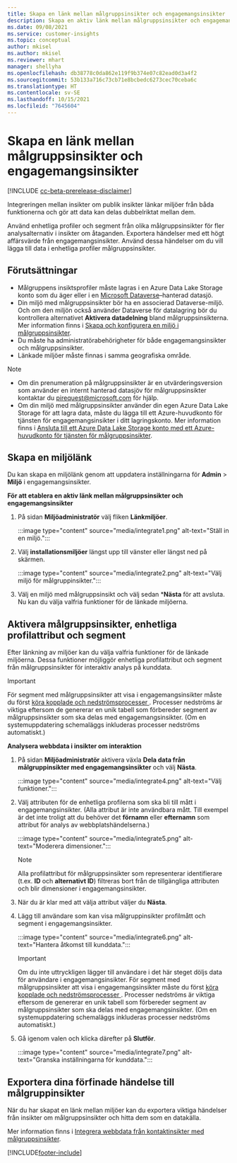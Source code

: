 ```yaml
---
title: Skapa en länk mellan målgruppsinsikter och engagemangsinsikter
description: Skapa en aktiv länk mellan målgruppsinsikter och engagemangsinsikter för att möjliggöra dubbelriktad datadelning.
ms.date: 09/08/2021
ms.service: customer-insights
ms.topic: conceptual
author: mkisel
ms.author: mkisel
ms.reviewer: mhart
manager: shellyha
ms.openlocfilehash: db38778c0da862e119f9b374e07c82ead0d3a4f2
ms.sourcegitcommit: 53b133a716c73cb71e8bcbedc6273cec70ceba6c
ms.translationtype: HT
ms.contentlocale: sv-SE
ms.lasthandoff: 10/15/2021
ms.locfileid: "7645604"
---
```

# <a name="create-a-link-between-audience-insights-and-engagement-insights"></a>Skapa en länk mellan målgruppsinsikter och engagemangsinsikter

[!INCLUDE [cc-beta-prerelease-disclaimer](includes/cc-beta-prerelease-disclaimer.md)]

Integreringen mellan insikter om publik insikter länkar miljöer från båda funktionerna och gör att data kan delas dubbelriktat mellan dem.

Använd enhetliga profiler och segment från olika målgruppsinsikter för fler analysalternativ i insikter om åtaganden. Exportera händelser med ett högt affärsvärde från engagemangsinsikter. Använd dessa händelser om du vill lägga till data i enhetliga profiler målgruppsinsikter.

## <a name="prerequisites"></a>Förutsättningar

- Målgruppens insiktsprofiler måste lagras i en Azure Data Lake Storage konto som du äger eller i en [Microsoft Dataverse](/powerapps/maker/data-platform/data-platform-intro.md)&ndash;hanterad datasjö. 
- Din miljö med målgruppsinsikter bör ha en associerad Dataverse-miljö. Och om den miljön också använder Dataverse för datalagring bör du kontrollera alternativet **Aktivera datadelning** bland målgruppsinsikterna. Mer information finns i [Skapa och konfigurera en miljö i målgruppsinsikter](../audience-insights/create-environment.md).
- Du måste ha administratörabehörigheter för både engagemangsinsikter och målgruppsinsikter.
- Länkade miljöer måste finnas i samma geografiska område.

> [!NOTE]
> - Om din prenumeration på målgruppsinsikter är en utvärderingsversion som använder en internt hanterad datasjöv för målgruppsinsikter kontaktar du [pirequest@microsoft.com](mailto:pirequest@microsoft.com) för hjälp. 
> - Om din miljö med målgruppsinsikter använder din egen Azure Data Lake Storage för att lagra data, måste du lägga till ett Azure-huvudkonto för tjänsten för engagemangsinsikter i ditt lagringskonto. Mer information finns i [Ansluta till ett Azure Data Lake Storage konto med ett Azure-huvudkonto för tjänsten för målgruppsinsikter](../audience-insights/connect-service-principal.md). 


## <a name="create-an-environment-link"></a>Skapa en miljölänk

Du kan skapa en miljölänk genom att uppdatera inställningarna för **Admin** > **Miljö** i engagemangsinsikter.

**För att etablera en aktiv länk mellan målgruppsinsikter och engagemangsinsikter**

1. På sidan **Miljöadministratör** välj fliken **Länkmiljöer**.

    :::image type="content" source="media/integrate1.png" alt-text="Ställ in en miljö.":::

1. Välj **installationsmiljöer** längst upp till vänster eller längst ned på skärmen.

     :::image type="content" source="media/integrate2.png" alt-text="Välj miljö för målgruppinsikter.":::

1. Välj en miljö med målgruppsinsikt och välj sedan ***Nästa** för att avsluta. Nu kan du välja valfria funktioner för de länkade miljöerna.
 
## <a name="enable-audience-insights-unified-profiles-attributes-and-segments"></a>Aktivera målgruppsinsikter, enhetliga profilattribut och segment

Efter länkning av miljöer kan du välja valfria funktioner för de länkade miljöerna. Dessa funktioner möjliggör enhetliga profilattribut och segment från målgruppsinsikter för interaktiv analys på kunddata.

> [!IMPORTANT]
> För segment med målgruppsinsikter att visa i engagemangsinsikter måste du först [köra kopplade och nedströmsprocesser ](../audience-insights/merge-entities.md). Processer nedströms är viktiga eftersom de genererar en unik tabell som förbereder segment av målgruppsinsikter som ska delas med engagemangsinsikter. (Om en systemuppdatering schemaläggs inkluderas processer nedströms automatiskt.)

**Analysera webbdata i insikter om interaktion**

1. På sidan **Miljöadministratör** aktivera växla **Dela data från målgruppinsikter med engagemangsinsikter** och välj **Nästa**.

    :::image type="content" source="media/integrate4.png" alt-text="Välj funktioner.":::

1. Välj attributen för de enhetliga profilerna som ska bli till mått i engagemangsinsikter. (Alla attribut är inte användbara mått. Till exempel är det inte troligt att du behöver det **förnamn** eller **efternamn** som attribut för analys av webbplatshändelserna.)

    :::image type="content" source="media/integrate5.png" alt-text="Moderera dimensioner.":::

   >[!NOTE]
   > Alla profilattribut för målgruppsinsikter som representerar identifierare (t.ex. **ID** och **alternativt ID**) filtreras bort från de tillgängliga attributen och blir dimensioner i engagemangsinsikter.

1. När du är klar med att välja attribut väljer du **Nästa**.
1. Lägg till användare som kan visa målgruppinsikter profilmått och segment i engagemangsinsikter.

    :::image type="content" source="media/integrate6.png" alt-text="Hantera åtkomst till kunddata.":::

   > [!IMPORTANT]
   > Om du inte uttryckligen lägger till användare i det här steget döljs data för användare i engagemangsinsikter.
   > För segment med målgruppsinsikter att visa i engagemangsinsikter måste du först [köra kopplade och nedströmsprocesser ](../audience-insights/merge-entities.md). Processer nedströms är viktiga eftersom de genererar en unik tabell som förbereder segment av målgruppsinsikter som ska delas med engagemangsinsikter. (Om en systemuppdatering schemaläggs inkluderas processer nedströms automatiskt.)

1. Gå igenom valen och klicka därefter på **Slutför**.

    :::image type="content" source="media/integrate7.png" alt-text="Granska inställningarna för kunddata.":::

## <a name="export-refined-events-to-audience-insights"></a>Exportera dina förfinade händelse till målgruppinsikter

När du har skapat en länk mellan miljöer kan du exportera viktiga händelser från insikter om målgruppsinsikter och hitta dem som en datakälla. 

Mer information finns i [Integrera webbdata från kontaktinsikter med målgruppsinsikter](../audience-insights/integrate-engagement-insights.md).

<!--
## Share engagement insights refined events with audience insights

After you create a link between environments, a new option becomes available for you to share [refined events](refined-events.md) with audience insights.

Consider the following when creating refined events for audience insights: 

- Provide a meaningful name for the refined event. It will be used as an activity name in audience insights.
- Select at least the following properties to create an activity in audience insights: 
    - Signal.Action.Name indicates the activity details.
    - Signal.User.Id maps with the customer ID.
    - Signal.View.Uri is a web address as a basis for segments or measures.
    - Signal.Export.Id is a primary key for events.
    - Signal.Timestamp determines the date and time for the activity.

To share refined events:

1. From the engagement insights menu, select **Data** and then select the **Events** tab.
2. On the **Action** menu, select **Share as activity**.

    :::image type="content" source="media/integrate8.png" alt-text="Data shared events settings.":::

3. You can view and stop actively shared events on the **Export and Sharing** tab.
4. -- per Michael K, we need a mock here (Mukesh needs to update to reflect what happens in AUI once a user shares a refined event (i.e. no longer AUI, data wrangler needs to go discover data in the storage, the shared event is available as a DS and entity, correct?)

### Attach refined events shared as activities to unified profiles in audience insights

You can bring customer web activity data from engagement insights into audience insights. In addition to transactional, demographic, or behavioral data, you can view activities on the web in unified customer profiles. You can then use these profiles to get insights such as segments, measures, and predictions for audience activation.

Follow the steps in [data unification](../audience-insights/data-unification.md) to map, match, and merge website authentication information to unified profiles in audience insights.

You can also share refined events that are now available in audience insights, identified as data sources and entities. 

Next, you can relate event data from engagement insights as unified activities in customer profiles.

### Relate refined event data as an activity of a customer profile

After unifying the data, you can configure the activity for the customer profile. For more information, go to [Customer activities](../audience-insights/activities.md).

:::image type="content" source="media/web-event-activity.png" alt-text="Activities page with expanded Edit activity pane.":::

Next, configure the new activity by using mapping elements: 

- **Primary Key**: Signal.Export.Id, a unique ID that is available for every event record in engagement insights. This property is automatically generated.

- **Timestamp**: Signal.Timestamp in the event property.

- **Event**: Signal.Name, the event name that you want to track.

- **Web address**: Signal.View.Uri that refers to the URI of the page that created the event.

- **Details**: Signal.Action.Name to represent the information to associate with the event. The selected property in this case indicates that the event is for email promotion.

- **Activity type**: In this example, we choose the existing activity type WebLog. This selection is a useful filter option to run prediction models or create segments based on this activity type.

- **Set up relationship**: This important setting ties the activity to existing customer profiles. **Signal.User.Id** is the identifier configured in the SDK to be collected. It relates to the user ID in other data sources that are configured in audience insights. 

This example configures the relationship between Signal.User.Id and RetailCustomers:CustomerRetailId, which is the primary key that was identified in the map step of the data unification process.

After processing the activities, you can review customer records and open a customer card to see activities from engagement insights in the timeline. 

> [!TIP]
> To find a customer ID that has an engagement insights activity, go to **Entities** and preview the data for the UnifiedActivity entity. **ActivityTypeDisplay = WebLog** contains the engagement insights activity configured in the preceding example. Copy the customer ID for one of those records and search<!--note from editor: Edit okay? I couldn't quite follow this.-- > for that ID on the **Customers** page.

--> 

[!INCLUDE[footer-include](../includes/footer-banner.md)]
